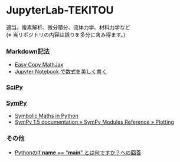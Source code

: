 # JupyterLab-TEKITOU
適当。複素解析、微分積分、流体力学、材料力学など  
(※ 当リポジトリの内容は誤りを多分に含み得ます。)
  
### Markdown記法
- [Easy Copy MathJax](http://easy-copy-mathjax.xxxx7.com/)
- [Jupyter Notebook で数式を美しく書く](https://qiita.com/namoshika/items/63db972bfd1030f8264a)
  
### [SciPy](https://www.scipy.org/)
  
### [SymPy](https://www.sympy.org/en/index.html)
- [Symbolic Maths in Python](https://alexandrugris.github.io/maths/2017/04/30/symbolic-maths-python.html)
- [SymPy 1.5 documentation » SymPy Modules Reference » Plotting](https://docs.sympy.org/latest/modules/plotting.html)
  
### その他
- [Pythonのif __name__ == "__main__" とは何ですか？への回答](https://blog.pyq.jp/entry/Python_kaiketsu_180207)
